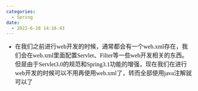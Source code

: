 ```yaml
---
categories:
  - Spring
date:
  - 2022-6-28 14:16:43
---
```


<ul>
    <li><span style="font-size:12.0pt"><span
                style="font-family:&quot;Microsoft YaHei UI&quot;">在我们之前进行</span></span><span
            style="font-size:12.0pt"><span style="font-family:&quot;Comic Sans MS&quot;">web</span></span><span
            style="font-size:12.0pt"><span
                style="font-family:&quot;Microsoft YaHei UI&quot;">开发的时候，通常都会有一个</span></span><span
            style="font-size:12.0pt"><span style="font-family:&quot;Comic Sans MS&quot;">web.xml</span></span><span
            style="font-size:12.0pt"><span style="font-family:&quot;Microsoft YaHei UI&quot;">存在，我们会在</span></span><span
            style="font-size:12.0pt"><span style="font-family:&quot;Comic Sans MS&quot;">web.xml</span></span><span
            style="font-size:12.0pt"><span style="font-family:&quot;Microsoft YaHei UI&quot;">里面配置</span></span><span
            style="font-size:12.0pt"><span style="font-family:&quot;Comic Sans MS&quot;">Servlet</span></span><span
            style="font-size:12.0pt"><span style="font-family:&quot;Microsoft YaHei UI&quot;">、</span></span><span
            style="font-size:12.0pt"><span style="font-family:&quot;Comic Sans MS&quot;">Filter</span></span><span
            style="font-size:12.0pt"><span style="font-family:&quot;Microsoft YaHei UI&quot;">等一些</span></span><span
            style="font-size:12.0pt"><span style="font-family:&quot;Comic Sans MS&quot;">web</span></span><span
            style="font-size:12.0pt"><span
                style="font-family:&quot;Microsoft YaHei UI&quot;">开发相关的东西。但是由于</span></span><span
            style="font-size:12.0pt"><span style="font-family:&quot;Comic Sans MS&quot;">Servlet3.0</span></span><span
            style="font-size:12.0pt"><span style="font-family:&quot;Microsoft YaHei UI&quot;">的规范和</span></span><span
            style="font-size:12.0pt"><span style="font-family:&quot;Comic Sans MS&quot;">Spring3.1</span></span><span
            style="font-size:12.0pt"><span
                style="font-family:&quot;Microsoft YaHei UI&quot;">功能的增强，现在我们在进行</span></span><span
            style="font-size:12.0pt"><span style="font-family:&quot;Comic Sans MS&quot;">web</span></span><span
            style="font-size:12.0pt"><span
                style="font-family:&quot;Microsoft YaHei UI&quot;">开发的时候可以不用再使用</span></span><span
            style="font-size:12.0pt"><span style="font-family:&quot;Comic Sans MS&quot;">web.xml</span></span><span
            style="font-size:12.0pt"><span
                style="font-family:&quot;Microsoft YaHei UI&quot;">了，转而全部使用</span></span><span
            style="font-size:12.0pt"><span style="font-family:&quot;Comic Sans MS&quot;">java</span></span><span
            style="font-size:12.0pt"><span style="font-family:&quot;Microsoft YaHei UI&quot;">注解就可以了</span></span></li>
</ul>
